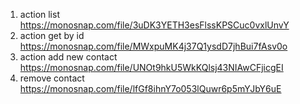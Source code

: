 1. action list https://monosnap.com/file/3uDK3YETH3esFlssKPSCuc0vxlUnvY
2. action get by id https://monosnap.com/file/MWxpuMK4j37Q1ysdD7jhBui7fAsv0o
3. action add new contact https://monosnap.com/file/UNOt9hkU5WkKQlsj43NIAwCFjicgEI
4. remove contact https://monosnap.com/file/lfGf8ihnY7o053lQuwr6p5mYJbY6uE
